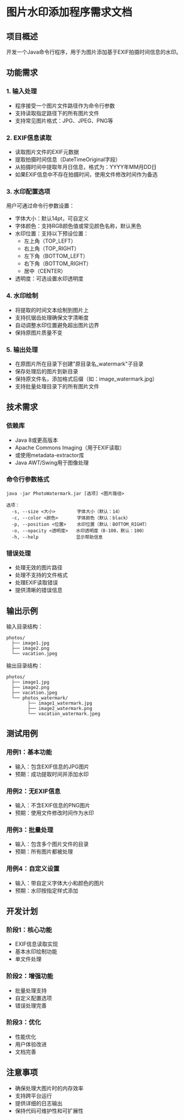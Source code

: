 # 图片水印添加程序需求文档

## 项目概述
开发一个Java命令行程序，用于为图片添加基于EXIF拍摄时间信息的水印。

## 功能需求

### 1. 输入处理
- 程序接受一个图片文件路径作为命令行参数
- 支持读取指定路径下的所有图片文件
- 支持常见图片格式：JPG、JPEG、PNG等

### 2. EXIF信息读取
- 读取图片文件的EXIF元数据
- 提取拍摄时间信息（DateTimeOriginal字段）
- 从拍摄时间中提取年月日信息，格式为：YYYY年MM月DD日
- 如果EXIF信息中不存在拍摄时间，使用文件修改时间作为备选

### 3. 水印配置选项
用户可通过命令行参数设置：
- 字体大小：默认14pt，可自定义
- 字体颜色：支持RGB颜色值或常见颜色名称，默认黑色
- 水印位置：支持以下预设位置：
  - 左上角（TOP_LEFT）
  - 右上角（TOP_RIGHT）
  - 左下角（BOTTOM_LEFT）
  - 右下角（BOTTOM_RIGHT）
  - 居中（CENTER）
- 透明度：可选设置水印透明度

### 4. 水印绘制
- 将提取的时间文本绘制到图片上
- 支持抗锯齿处理确保文字清晰度
- 自动调整水印位置避免超出图片边界
- 保持原图片质量不变

### 5. 输出处理
- 在原图片所在目录下创建"原目录名_watermark"子目录
- 保存处理后的图片到新目录
- 保持原文件名，添加格式后缀（如：image_watermark.jpg）
- 支持批量处理目录下的所有图片文件

## 技术需求

### 依赖库
- Java 8或更高版本
- Apache Commons Imaging（用于EXIF读取）
- 或使用metadata-extractor库
- Java AWT/Swing用于图像处理

### 命令行参数格式
```
java -jar PhotoWatermark.jar [选项] <图片路径>

选项：
  -s, --size <大小>        字体大小（默认：14）
  -c, --color <颜色>       字体颜色（默认：black）
  -p, --position <位置>    水印位置（默认：BOTTOM_RIGHT）
  -o, --opacity <透明度>   水印透明度（0-100，默认：100）
  -h, --help              显示帮助信息
```

### 错误处理
- 处理无效的图片路径
- 处理不支持的文件格式
- 处理EXIF读取错误
- 提供清晰的错误信息

## 输出示例

输入目录结构：
```
photos/
  ├── image1.jpg
  ├── image2.png
  └── vacation.jpeg
```

输出目录结构：
```
photos/
  ├── image1.jpg
  ├── image2.png
  ├── vacation.jpeg
  └── photos_watermark/
        ├── image1_watermark.jpg
        ├── image2_watermark.png
        └── vacation_watermark.jpeg
```

## 测试用例

### 用例1：基本功能
- 输入：包含EXIF信息的JPG图片
- 预期：成功提取时间并添加水印

### 用例2：无EXIF信息
- 输入：不含EXIF信息的PNG图片
- 预期：使用文件修改时间作为水印

### 用例3：批量处理
- 输入：包含多个图片文件的目录
- 预期：所有图片都被处理

### 用例4：自定义设置
- 输入：带自定义字体大小和颜色的图片
- 预期：水印按指定样式添加

## 开发计划

### 阶段1：核心功能
- EXIF信息读取实现
- 基本水印绘制功能
- 单文件处理

### 阶段2：增强功能
- 批量处理支持
- 自定义配置选项
- 错误处理完善

### 阶段3：优化
- 性能优化
- 用户体验改进
- 文档完善

## 注意事项
- 确保处理大图片时的内存效率
- 支持跨平台运行
- 提供详细的日志输出
- 保持代码可维护性和可扩展性